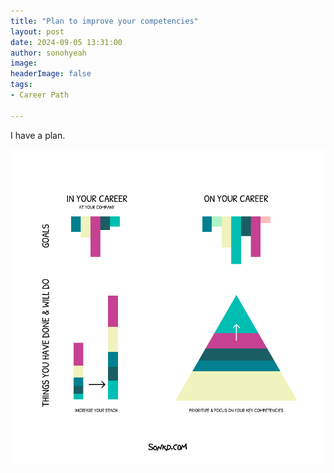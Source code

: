 ```yaml
---
title: "Plan to improve your competencies"
layout: post
date: 2024-09-05 13:31:00
author: sonohyeah
image: 
headerImage: false
tags:
- Career Path

---
```


I have a plan.

![Plan to improve your competencies?](/assets/img/micro/2024-09-05/how-to-reach-your-goals.png)